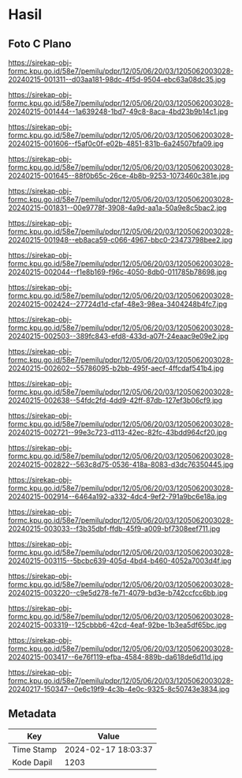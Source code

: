 # Hasil

## Foto C Plano

https://sirekap-obj-formc.kpu.go.id/58e7/pemilu/pdpr/12/05/06/20/03/1205062003028-20240215-001311--d03aa181-98dc-4f5d-9504-ebc63a08dc35.jpg

https://sirekap-obj-formc.kpu.go.id/58e7/pemilu/pdpr/12/05/06/20/03/1205062003028-20240215-001444--1a639248-1bd7-49c8-8aca-4bd23b9b14c1.jpg

https://sirekap-obj-formc.kpu.go.id/58e7/pemilu/pdpr/12/05/06/20/03/1205062003028-20240215-001606--f5af0c0f-e02b-4851-831b-6a24507bfa09.jpg

https://sirekap-obj-formc.kpu.go.id/58e7/pemilu/pdpr/12/05/06/20/03/1205062003028-20240215-001645--88f0b65c-26ce-4b8b-9253-1073460c381e.jpg

https://sirekap-obj-formc.kpu.go.id/58e7/pemilu/pdpr/12/05/06/20/03/1205062003028-20240215-001831--00e9778f-3908-4a9d-aa1a-50a9e8c5bac2.jpg

https://sirekap-obj-formc.kpu.go.id/58e7/pemilu/pdpr/12/05/06/20/03/1205062003028-20240215-001948--eb8aca59-c066-4967-bbc0-23473798bee2.jpg

https://sirekap-obj-formc.kpu.go.id/58e7/pemilu/pdpr/12/05/06/20/03/1205062003028-20240215-002044--f1e8b169-f96c-4050-8db0-011785b78698.jpg

https://sirekap-obj-formc.kpu.go.id/58e7/pemilu/pdpr/12/05/06/20/03/1205062003028-20240215-002424--27724d1d-cfaf-48e3-98ea-3404248b4fc7.jpg

https://sirekap-obj-formc.kpu.go.id/58e7/pemilu/pdpr/12/05/06/20/03/1205062003028-20240215-002503--389fc843-efd8-433d-a07f-24eaac9e09e2.jpg

https://sirekap-obj-formc.kpu.go.id/58e7/pemilu/pdpr/12/05/06/20/03/1205062003028-20240215-002602--55786095-b2bb-495f-aecf-4ffcdaf541b4.jpg

https://sirekap-obj-formc.kpu.go.id/58e7/pemilu/pdpr/12/05/06/20/03/1205062003028-20240215-002638--54fdc2fd-4dd9-42ff-87db-127ef3b06cf9.jpg

https://sirekap-obj-formc.kpu.go.id/58e7/pemilu/pdpr/12/05/06/20/03/1205062003028-20240215-002721--99e3c723-d113-42ec-82fc-43bdd964cf20.jpg

https://sirekap-obj-formc.kpu.go.id/58e7/pemilu/pdpr/12/05/06/20/03/1205062003028-20240215-002822--563c8d75-0536-418a-8083-d3dc76350445.jpg

https://sirekap-obj-formc.kpu.go.id/58e7/pemilu/pdpr/12/05/06/20/03/1205062003028-20240215-002914--6464a192-a332-4dc4-9ef2-791a9bc6e18a.jpg

https://sirekap-obj-formc.kpu.go.id/58e7/pemilu/pdpr/12/05/06/20/03/1205062003028-20240215-003033--f3b35dbf-ffdb-45f9-a009-bf7308eef711.jpg

https://sirekap-obj-formc.kpu.go.id/58e7/pemilu/pdpr/12/05/06/20/03/1205062003028-20240215-003115--5bcbc639-405d-4bd4-b460-4052a7003d4f.jpg

https://sirekap-obj-formc.kpu.go.id/58e7/pemilu/pdpr/12/05/06/20/03/1205062003028-20240215-003220--c9e5d278-fe71-4079-bd3e-b742ccfcc6bb.jpg

https://sirekap-obj-formc.kpu.go.id/58e7/pemilu/pdpr/12/05/06/20/03/1205062003028-20240215-003319--125cbbb6-42cd-4eaf-92be-1b3ea5df65bc.jpg

https://sirekap-obj-formc.kpu.go.id/58e7/pemilu/pdpr/12/05/06/20/03/1205062003028-20240215-003417--6e76f119-efba-4584-889b-da618de6d11d.jpg

https://sirekap-obj-formc.kpu.go.id/58e7/pemilu/pdpr/12/05/06/20/03/1205062003028-20240217-150347--0e6c19f9-4c3b-4e0c-9325-8c50743e3834.jpg


## Metadata

| Key        | Value               |
| ---------- | ------------------- |
| Time Stamp | 2024-02-17 18:03:37 |
| Kode Dapil | 1203                |



